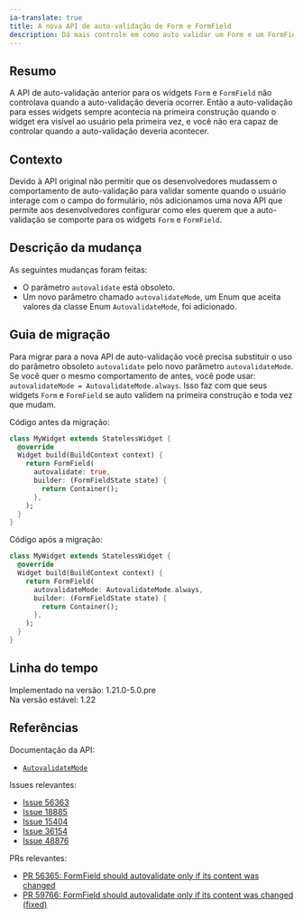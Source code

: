 ```yaml
---
ia-translate: true
title: A nova API de auto-validação de Form e FormField
description: Dá mais controle em como auto validar um Form e um FormField.
---
```


## Resumo

A API de auto-validação anterior para os widgets `Form` e
`FormField` não controlava quando a auto-validação
deveria ocorrer. Então a auto-validação para esses widgets
sempre acontecia na primeira construção quando o widget era
visível ao usuário pela primeira vez, e você não era capaz
de controlar quando a auto-validação deveria acontecer.

## Contexto

Devido à API original não permitir que os desenvolvedores
mudassem o comportamento de auto-validação para validar
somente quando o usuário interage com o campo do formulário,
nós adicionamos uma nova API que permite aos desenvolvedores
configurar como eles querem que a auto-validação se
comporte para os widgets `Form` e `FormField`.

## Descrição da mudança

As seguintes mudanças foram feitas:

* O parâmetro `autovalidate` está obsoleto.
* Um novo parâmetro chamado `autovalidateMode`,
  um Enum que aceita valores da classe Enum `AutovalidateMode`,
  foi adicionado.

## Guia de migração

Para migrar para a nova API de auto-validação você precisa
substituir o uso do parâmetro obsoleto `autovalidate`
pelo novo parâmetro `autovalidateMode`.
Se você quer o mesmo comportamento de antes, você pode usar:
`autovalidateMode = AutovalidateMode.always`.
Isso faz com que seus widgets `Form` e `FormField` se auto
validem na primeira construção e toda vez que mudam.

Código antes da migração:

```dart
class MyWidget extends StatelessWidget {
  @override
  Widget build(BuildContext context) {
    return FormField(
      autovalidate: true,
      builder: (FormFieldState state) {
        return Container();
      },
    );
  }
}
```

Código após a migração:

```dart
class MyWidget extends StatelessWidget {
  @override
  Widget build(BuildContext context) {
    return FormField(
      autovalidateMode: AutovalidateMode.always,
      builder: (FormFieldState state) {
        return Container();
      },
    );
  }
}
```

## Linha do tempo

Implementado na versão: 1.21.0-5.0.pre<br>
Na versão estável: 1.22

## Referências

Documentação da API:

* [`AutovalidateMode`]({{site.api}}/flutter/widgets/AutovalidateMode.html)

Issues relevantes:

* [Issue 56363]({{site.repo.flutter}}/issues/56363)
* [Issue 18885]({{site.repo.flutter}}/issues/18885)
* [Issue 15404]({{site.repo.flutter}}/issues/15404)
* [Issue 36154]({{site.repo.flutter}}/issues/36154)
* [Issue 48876]({{site.repo.flutter}}/issues/48876)

PRs relevantes:

* [PR 56365: FormField should autovalidate only if its
  content was changed]({{site.github}}/flutter/pull/56365)
* [PR 59766: FormField should autovalidate only if its
  content was changed
  (fixed)]({{site.repo.flutter}}/pull/59766)

